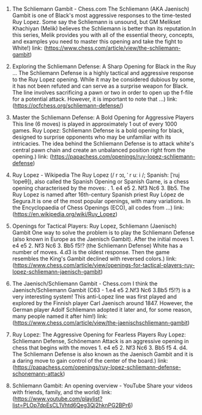---
---
1. The Schliemann Gambit - Chess.com
The Schliemann (AKA Jaenisch) Gambit is one of Black's most aggressive responses to the time-tested Ruy Lopez. Some say the Schliemann is unsound, but GM Melikset Khachiyan (Melik) believes the Schliemann is better than its reputation.In this series, Melik provides you with all of the essential theory, concepts, and examples you need to master this opening and take the fight to White!)
link: (https://www.chess.com/article/view/the-schliemann-gambit)


2. Exploring the Schliemann Defense: A Sharp Opening for Black in the Ruy ...
The Schliemann Defense is a highly tactical and aggressive response to the Ruy Lopez opening. While it may be considered dubious by some, it has not been refuted and can serve as a surprise weapon for Black. The line involves sacrificing a pawn or two in order to open up the f-file for a potential attack. However, it is important to note that ...)
link: (https://ocfchess.org/schliemann-defense/)


3. Master the Schliemann Defense: A Bold Opening for Aggressive Players
This line (6 moves) is played in approximately 1 out of every 1000 games. Ruy Lopez: Schliemann Defense is a bold opening for black, designed to surprise opponents who may be unfamiliar with its intricacies. The idea behind the Schliemann Defense is to attack white's central pawn chain and create an unbalanced position right from the opening.)
link: (https://papachess.com/openings/ruy-lopez-schliemann-defense)


4. Ruy Lopez - Wikipedia
The Ruy Lopez (/ r ɔɪ, ˈ r uː i /; Spanish: [ˈruj ˈlopeθ]), also called the Spanish Opening or Spanish Game, is a chess opening characterised by the moves: . 1. e4 e5 2. Nf3 Nc6 3. Bb5. The Ruy Lopez is named after 16th-century Spanish priest Ruy López de Segura.It is one of the most popular openings, with many variations. In the Encyclopaedia of Chess Openings (ECO), all codes from ...)
link: (https://en.wikipedia.org/wiki/Ruy_Lopez)


5. Openings for Tactical Players: Ruy Lopez, Schliemann (Jaenisch) Gambit
One way to solve the problem is to play the Schliemann Defense (also known in Europe as the Jaenisch Gambit). After the initial moves 1. e4 e5 2. Nf3 Nc6 3. Bb5 f5!? (the Schliemann Defense) White has a number of moves. 4.d3 is the oldest response. Then the game resembles the King's Gambit declined with reversed colors.)
link: (https://www.chess.com/article/view/openings-for-tactical-players-ruy-lopez-schliemann-jaenisch-gambit)


6. The Jaenisch/Schliemann Gambit - Chess.com
I think the Jaenisch/Schliemann Gambit (C63 - 1.e4 e5 2.Nf3 Nc6 3.Bb5 f5!?) is a very interesting system! This anti-Lopez line was first played and explored by the Finnish player Carl Jaenisch around 1847. However, the German player Adolf Schliemann adopted it later and, for some reason, many people named it after him!)
link: (https://www.chess.com/article/view/the-jaenischschliemann-gambit)


7. Ruy Lopez: The Aggressive Opening for Fearless Players
Ruy Lopez: Schliemann Defense, Schönemann Attack is an aggressive opening in chess that begins with the moves 1. e4 e5 2. Nf3 Nc6 3. Bb5 f5 4. d4. The Schliemann Defense is also known as the Jaenisch Gambit and it is a daring move to gain control of the center of the board.)
link: (https://papachess.com/openings/ruy-lopez-schliemann-defense-schonemann-attack)


8. Schliemann Gambit: An opening overview - YouTube
Share your videos with friends, family, and the world)
link: (https://www.youtube.com/playlist?list=PLOp7dpEsCL1Vhtd6Qeg3Qj2hknPG2BPr6)


